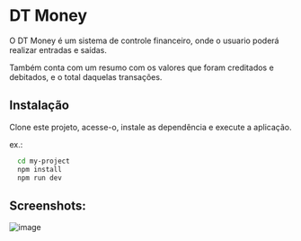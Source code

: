 # DT Money

O DT Money é um sistema de controle financeiro, onde o usuario poderá realizar entradas e saídas.

Também conta com um resumo com os valores que foram creditados e debitados, e o total daquelas transações.


## Instalação

Clone este projeto, acesse-o, instale as dependência e execute a aplicação.

ex.:
```bash
  cd my-project
  npm install
  npm run dev
```

## Screenshots:
![image](https://user-images.githubusercontent.com/45858897/223561452-c31d72d1-1c9d-4b8b-bc5b-2fa322515c3d.png)
